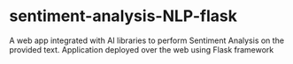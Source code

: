 # sentiment-analysis-NLP-flask
A web app integrated with AI libraries to perform Sentiment Analysis on the provided text.  Application deployed over the web using Flask framework
